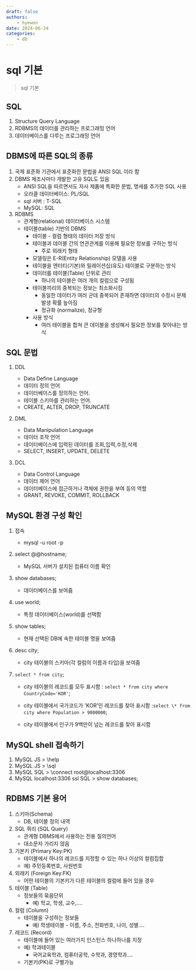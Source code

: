 ```yaml
---
draft: false
authors:
    - hyewon
date: 2024-06-24
categories:
    - db
---
```


# sql 기본

> sql 기본

<!-- more -->

## SQL

1. Structure Query Language
2. RDBMS의 데이터를 관리하는 프로그래밍 언어
3. 데이터베이스를 다루는 프로그래밍 언어

## DBMS에 따른 SQL의 종류

1. 국제 표준화 기관에서 표준화한 문법을 ANSI SQL 이라 함
2. DBMS 제조사마다 개발한 고유 SQL도 있음
    - ANSI SQL을 따르면서도 자사 제품에 특화한 문법, 명세를 추가한 SQL 사용
    - 오라클 데이터베이스: PL/SQL
    - sql 서버 : T-SQL
    - MySQL: SQL
3. RDBMS
    - 관계형(relational) 데이터베이스 시스템
    - 테이블(table) 기반의 DBMS
        - 테이블 - 컬럼 형태의 데이터 저장 방식
        - 테이블과 데이블 간의 연관관계를 이용해 필요한 정보를 구하는 방식
            - 주로 외래키 형태
        - 모델링은 E-R(Entity Relationship) 모델을 사용
        - 테이블을 엔터티(기본)와 릴레이션십(유도) 테이블로 구분하는 방식
        - 데이터를 테이블(Table) 단위로 관리
            - 하나의 테이블은 여러 개의 컬럼으로 구성됨
        - 테이블끼리의 중복되는 정보는 최소화시킴
            - 동일한 데이터가 여러 군데 중복되어 존재하면 데이터의 수정시 문제 발생 확률 높아짐
            - 정규화 (normalize), 정규형
        - 사용 방식
            - 여러 테이블을 합쳐 큰 데이블을 생성해서 필요한 정보를 찾아내는 방식

## SQL 문법

1. DDL

    - Data Define Language
    - 데이터 정의 언어
    - 데이터베이스를 정의하는 언어.
    - 테이블 스키마를 관리하는 언어.
    - CREATE, ALTER, DROP, TRUNCATE

2. DML

    - Data Manipulation Language
    - 데이터 조작 언어
    - 데이터베이스에 입력된 데이터를 조회,입력,수정,삭제
    - SELECT, INSERT, UPDATE, DELETE

3. DCL
    - Data Control Language
    - 데이터 제어 언어
    - 데이터베이스에 접근하거나 객체에 권한을 부여 등의 역할
    - GRANT, REVOKE, COMMIT, ROLLBACK

## MySQL 환경 구성 확인

1. 접속
    - mysql -u root -p
2. select @@hostname;
    - MySQL 서버가 설치된 컴퓨터 이름 확인
3. show databases;
    - 데이터베이스를 보여줌
4. use world;
    - 특정 데이터베이스(world)를 선택함
5. show tables;
    - 현재 선택된 DB에 속한 테이블 명을 보여줌
6. desc city;
    - city 테이블의 스키마(각 컬럼의 이름과 타입)을 보여줌
7. `select * from city`;

    - city 테이블의 레코드를 모두 표시함 : `select * from city where CountryCode='KOR'`;

    - city 테이블에서 국가코드가 'KOR'인 레코드를 찾아 표시함 :`select \* from city where Population > 9000000`;

    - city 테이블에서 인구가 9백만이 넘는 레코드를 찾아 표시함

## MySQL shell 접속하기

1. MySQL JS > \help
2. MySQL JS > \sql
3. MySQL SQL > \connect root@localhost:3306
4. MySQL localhost:3306 ssl SQL > show databases;

## RDBMS 기본 용어

1. 스키마(Schema)
    - DB, 테이블 정의 내역
2. SQL 쿼리 (SQL Query)
    - 관계형 DBMS에서 사용하는 전용 질의언어
    - 대소문자 가리지 않음
3. 기본키 (Primary Key:PK)
    - 테이블에서 하나의 레코드를 지정할 수 있는 하나 이상의 컬럼집합
    - 예) 주민등록번호, 사원번호
4. 외래키 (Foreign Key:FK)
    - 어떤 테이블의 기본키가 다른 테이블의 컬럼에 들어 있을 경우
5. 테이블 (Table)
    - 정보들의 묶음단위
        - 예) 학교, 학생, 교수,....
6. 컬럼 (Column)
    - 테이블을 구성하는 정보들
        - 예) 학생테이블 - 이름, 주소, 전화번호, 나이, 성별....
7. 레코드 (Record)
    - 테이블에 들어 있는 여러가지 인스턴스 하나하나를 지정
    - 예) 학과테이블
        - 국어교육학과, 컴퓨터공학, 수학과, 경영학과....
    - 기본키(PK)로 구별가능
